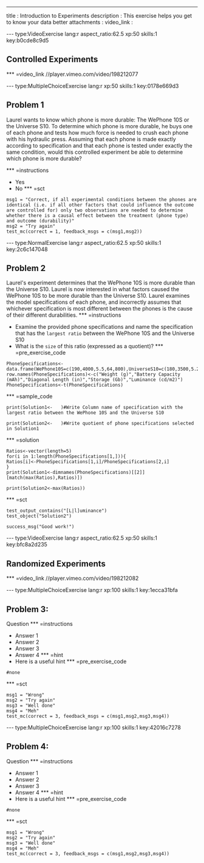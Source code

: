   ---
  title       : Introduction to Experiments
  description : This exercise helps you get to know your data better
  attachments :
  video_link :


--- type:VideoExercise lang:r aspect_ratio:62.5 xp:50 skills:1 key:b0cde8c9d5
## Controlled Experiments
*** =video_link
//player.vimeo.com/video/198212077

--- type:MultipleChoiceExercise lang:r xp:50 skills:1 key:0178e669d3
## Problem 1
Laurel wants to know which phone is more durable: The WePhone 10S or the Universe S10. To determine which phone is more durable, he buys one of each phone and tests how much force is needed to crush each phone with his hydraulic press. Assuming that each phone is made exactly according to specification and that each phone is tested under exactly the same condition, would this controlled experiment be able to determine which phone is more durable?

*** =instructions
- Yes
- No
*** =sct
```{r}
msg1 = "Correct, if all experimental conditions between the phones are identical (i.e. if all other factors that could influence the outcome are controlled for) only two observations are needed to determine whether there is a causal effect between the treatment (phone type) and outcome (durability)"
msg2 = "Try again"
test_mc(correct = 1, feedback_msgs = c(msg1,msg2))
```

--- type:NormalExercise lang:r aspect_ratio:62.5 xp:50 skills:1 key:2c6c147048
## Problem 2
Laurel's experiment determines that the WePhone 10S is more durable than the Universe S10. Laurel is now interested in what factors caused the WePhone 10S to be more durable than the Universe S10. Laurel examines the model specifications of each phone, and incorrectly assumes that whichever specification is most different between the phones is the cause of their different durabilities.
*** =instructions
- Examine the provided phone specifications and name the specification that has the `largest ratio` between the WePhone 10S and the Universe S10
- What is the `size` of this ratio (expressed as a quotient)?
*** =pre_exercise_code
```{r}
PhoneSpecifications<-data.frame(WePhone10S=c(190,4000,5.5,64,800),UniverseS10=c(180,3500,5.2,64,550))
row.names(PhoneSpecifications)<-c("Weight (g)","Battery Capacity (mAh)","Diagonal Length (in)","Storage (Gb)","Luminance (cd/m2)")
PhoneSpecifications<-t(PhoneSpecifications)
```
*** =sample_code
```{r}
print(Solution1<-   )#Write Column name of specification with the largest ratio between the WePhone 10S and the Universe S10

print(Solution2<-   )#Write quotient of phone specifications selected in Solution1

```
*** =solution
```{r}
Ratios<-vector(length=5)
for(i in 1:length(PhoneSpecifications[1,])){
Ratios[i]<-PhoneSpecifications[1,i]/PhoneSpecifications[2,i]
}
print(Solution1<-dimnames(PhoneSpecifications)[[2]][match(max(Ratios),Ratios)])

print(Solution2<-max(Ratios))

```
*** =sct
```{r}
test_output_contains("[L|l]uminance")
test_object("Solution2")

success_msg("Good work!")
```



--- type:VideoExercise lang:r aspect_ratio:62.5 xp:50 skills:1 key:bfc8a2d235
## Randomized Experiments
*** =video_link
//player.vimeo.com/video/198212082


--- type:MultipleChoiceExercise lang:r xp:100 skills:1 key:1ecca31bfa
## Problem 3: 
Question
*** =instructions
- Answer 1
- Answer 2
- Answer 3
- Answer 4
*** =hint
- Here is a useful hint
*** =pre_exercise_code
```{r}
#none
```
*** =sct
```{r}
msg1 = "Wrong"
msg2 = "Try again"
msg3 = "Well done"
msg4 = "Meh"
test_mc(correct = 3, feedback_msgs = c(msg1,msg2,msg3,msg4))
```

--- type:MultipleChoiceExercise lang:r xp:100 skills:1 key:42016c7278
## Problem 4: 
Question
*** =instructions
- Answer 1
- Answer 2
- Answer 3
- Answer 4
*** =hint
- Here is a useful hint
*** =pre_exercise_code
```{r}
#none
```
*** =sct
```{r}
msg1 = "Wrong"
msg2 = "Try again"
msg3 = "Well done"
msg4 = "Meh"
test_mc(correct = 3, feedback_msgs = c(msg1,msg2,msg3,msg4))
```

